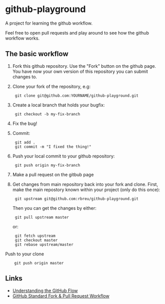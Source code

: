 # github-playground

A project for learning the github workflow.

Feel free to open pull requests and play around to see how the github workflow works.


## The basic workflow

1. Fork this github repository. Use the "Fork" button on the github page. You have now your own version of this repository you can submit changes to.
2. Clone your fork of the repository, e.g:

        git clone git@github.com:YOURNAME/github-playground.git

3. Create a local branch that holds your bugfix:

        git checkout -b my-fix-branch

4. Fix the bug!
5. Commit:

        git add .
        git commit -m "I fixed the thing!"

6. Push your local commit to your github repository:

        git push origin my-fix-branch

7. Make a pull request on the gitbub page
8. Get changes from main repository back into your fork and clone.
   First, make the main repostory known within your project (only do this once):

        git upstream git@github.com:rbreu/github-playground.git

   Then you can get the changes by either:

        git pull upstream master

   or:

        git fetch upstream
        git checkout master
        git rebase upstream/master

  Push to your clone

        git push origin master


## Links

* [Understanding the GitHub Flow](https://guides.github.com/introduction/flow/)
* [GitHub Standard Fork & Pull Request Workflow](https://gist.github.com/Chaser324/ce0505fbed06b947d962)
